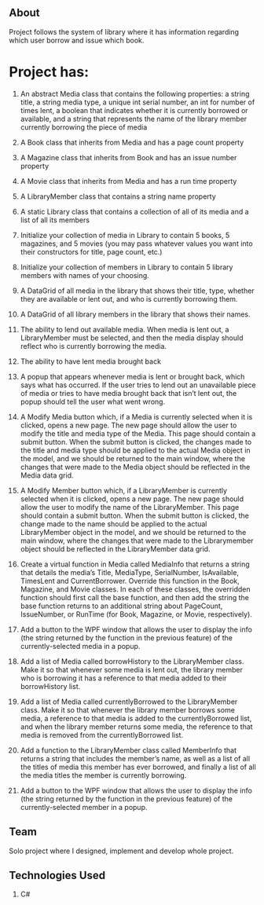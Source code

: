 ## About

Project follows the system of library where it has information regarding which user borrow and issue which book.


# Project has:

1) An abstract Media class that contains the following properties: a string title, a string media type, a unique int serial number, an int for number of times lent, a boolean that indicates whether it is currently borrowed or available, and a string that represents the name of the library member currently borrowing the piece of media

2) A Book class that inherits from Media and has a page count property

3) A Magazine class that inherits from Book and has an issue number property

4) A Movie class that inherits from Media and has a run time property

5) A LibraryMember class that contains a string name property

6) A static Library class that contains a collection of all of its media and a list of all its members

7) Initialize your collection of media in Library to contain 5 books, 5 magazines, and 5 movies (you may pass whatever values you want into their constructors for title, page count, etc.)

8) Initialize your collection of members in Library to contain 5 library members with names of your choosing.

9) A DataGrid of all media in the library that shows their title, type, whether they are available or lent out, and who is currently borrowing them.

10) A DataGrid of all library members in the library that shows their names.

11) The ability to lend out available media. When media is lent out, a LibraryMember must be selected, and then the media display should reflect who is currently borrowing the media.

12) The ability to have lent media brought back

13) A popup that appears whenever media is lent or brought back, which says what has occurred. If the user tries to lend out an unavailable piece of media or tries to have media brought back that isn’t lent out, the popup should tell the user what went wrong.

14) A Modify Media button which, if a Media is currently selected when it is clicked, opens a new page. The new page should allow the user to modify the title and media type of the Media. This page should contain a submit button. When the submit button is clicked, the changes made to the title and media type should be applied to the actual Media object in the model, and we should be returned to the main window, where the changes that were made to the Media object should be reflected in the Media data grid.

15) A Modify Member button which, if a LibraryMember is currently selected when it is clicked, opens a new page. The new page should allow the user to modify the name of the LibraryMember. This page should contain a submit button. When the submit button is clicked, the change made to the name should be applied to the actual LibraryMember object in the model, and we should be returned to the main window, where the changes that were made to the Librarymember object should be reflected in the LibraryMember data grid.

16) Create a virtual function in Media called MediaInfo that returns a string that details the media’s Title, MediaType, SerialNumber, IsAvailable, TimesLent and CurrentBorrower. Override this function in the Book, Magazine, and Movie classes. In each of these classes, the overridden function should first call the base function, and then add the string the base function returns to an additional string about PageCount, IssueNumber, or RunTime (for Book, Magazine, or Movie, respectively).

17) Add a button to the WPF window that allows the user to display the info (the string returned by the function in the previous feature) of the currently-selected media in a popup.

18) Add a list of Media called borrowHistory to the LibraryMember class. Make it so that whenever some media is lent out, the library member who is borrowing it has a reference to that media added to their borrowHistory list.

19) Add a list of Media called currentlyBorrowed to the LibraryMember class. Make it so that whenever the library member borrows some media, a reference to that media is added to the currentlyBorrowed list, and when the library member returns some media, the reference to that media is removed from the currentlyBorrowed list.

20) Add a function to the LibraryMember class called MemberInfo that returns a string that includes the member’s name, as well as a list of all the titles of media this member has ever borrowed, and finally a list of all the media titles the member is currently borrowing.

21) Add a button to the WPF window that allows the user to display the info (the string returned by the function in the previous feature) of the currently-selected member in a popup.


## Team

Solo project where I designed, implement and develop whole project.


## Technologies Used

1. C#
